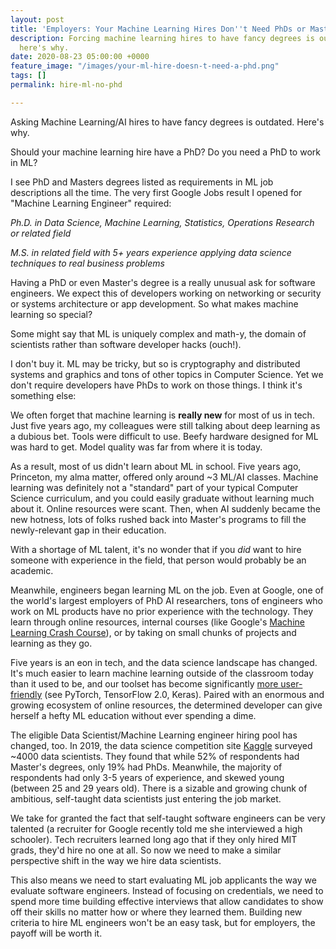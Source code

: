 ```yaml
---
layout: post
title: 'Employers: Your Machine Learning Hires Don''t Need PhDs or Masters Degrees'
description: Forcing machine learning hires to have fancy degrees is outdated, and
  here's why.
date: 2020-08-23 05:00:00 +0000
feature_image: "/images/your-ml-hire-doesn-t-need-a-phd.png"
tags: []
permalink: hire-ml-no-phd

---
```

Asking Machine Learning/AI hires to have fancy degrees is outdated. Here's why.

<!--more-->

Should your machine learning hire have a PhD? Do you need a PhD to work in ML?

I see PhD and Masters degrees listed as requirements in ML job descriptions all the time. The very first Google Jobs result I opened for "Machine Learning Engineer" required:

_Ph.D. in Data Science, Machine Learning, Statistics, Operations Research or related field_ 

_M.S. in related field with 5+ years experience applying data science techniques to real business problems_

Having a PhD or even Master's degree is a really unusual ask for software engineers. We expect this of developers working on networking or security or systems architecture or app development. So what makes machine learning so special?

Some might say that ML is uniquely complex and math-y, the domain of scientists rather than software developer hacks (ouch!). 

I don't buy it. ML may be tricky, but so is cryptography and distributed systems and graphics and tons of other topics in Computer Science. Yet we don't require developers have PhDs to work on those things. I think it's something else:

We often forget that machine learning is **really new** for most of us in tech. Just five years ago, my colleagues were still talking about deep learning as a dubious bet. Tools were difficult to use. Beefy hardware designed for ML was hard to get. Model quality was far from where it is today.

As a result, most of us didn't learn about ML in school. Five years ago, Princeton, my alma matter, offered only around \~3 ML/AI classes. Machine learning was definitely not a "standard" part of your typical Computer Science curriculum, and you could easily graduate without learning much about it. Online resources were scant. Then, when AI suddenly became the new hotness, lots of folks rushed back into Master's programs to fill the newly-relevant gap in their education.

With a shortage of ML talent, it's no wonder that if you _did_ want to hire someone with experience in the field, that person would probably be an academic.

Meanwhile, engineers began learning ML on the job.  Even at Google, one of the world's largest employers of PhD AI researchers, tons of engineers who work on ML products have no prior experience with the technology. They learn through online resources, internal courses (like Google's [Machine Learning Crash Course](https://developers.google.com/machine-learning/crash-course)), or by taking on small chunks of projects and learning as they go.

Five years is an eon in tech, and the data science landscape has changed. It's much easier to learn machine learning outside of the classroom today than it used to be, and our toolset has become significantly [more user-friendly](https://daleonai.com/software-developers-youre-learning-machine-learning-upside-down) (see PyTorch, TensorFlow 2.0, Keras). Paired with an enormous and growing ecosystem of online resources, the determined developer can give herself a hefty ML education without ever spending a dime.

The eligible Data Scientist/Machine Learning engineer hiring pool has changed, too. In 2019, the data science competition site [Kaggle](https://www.kaggle.com/kaggle-survey-2019) surveyed \~4000 data scientists. They found that while 52% of respondents had Master's degrees, only 19% had PhDs. Meanwhile, the majority of respondents had only 3-5 years of experience, and skewed young (between 25 and 29 years old). There is a sizable and growing chunk of ambitious, self-taught data scientists just entering the job market.

We take for granted the fact that self-taught software engineers can be very talented (a recruiter for Google recently told me she interviewed a high schooler). Tech recruiters learned long ago that if they only hired MIT grads, they'd hire no one at all. So now we need to make a similar perspective shift in the way we hire data scientists. 

This also means we need to start evaluating ML job applicants the way we evaluate software engineers. Instead of focusing on credentials, we need to spend more time building effective interviews that allow candidates to show off their skills no matter how or where they learned them. Building new criteria to hire ML engineers won't be an easy task, but for employers, the payoff will be worth it.